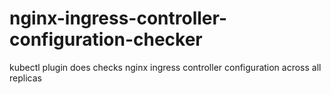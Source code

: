 # nginx-ingress-controller-configuration-checker
kubectl plugin does checks nginx ingress controller configuration across all replicas
